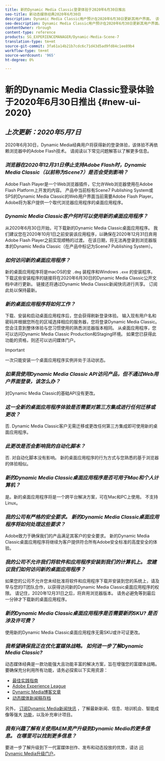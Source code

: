 ```yaml
---
title: 新的Dynamic Media Classic登录体验于2020年6月30日推出
seo-title: 新动态媒体经典2020年6月30日
description: Dynamic Media Classic用户预计在2020年6月30日更新其用户界面。 该体验将提供一个包含重要资源链接的更新登录，此更新将不再依赖浏览器中的Adobe Flash技术。
seo-description: Dynamic Media Classic用户预计在2020年6月30日更新其用户界面。 该体验将提供一个包含重要资源链接的更新登录，此更新将不再依赖浏览器中的Adobe Flash技术。
contentOwner: rbrough
content-type: reference
products: SG_EXPERIENCEMANAGER/Dynamic-Media-Scene-7
translation-type: tm+mt
source-git-commit: 3fa61a14b21b7cdc6c71d43d5ad9fd84c1ee89b4
workflow-type: tm+mt
source-wordcount: '965'
ht-degree: 0%

---
```



# 新的Dynamic Media Classic登录体验于2020年6月30日推出 {#new-ui-2020}

## _上次更新：2020年5月7日_

2020年6月30日，Dynamic Media经典用户将获得新的登录体验，该体验不再依赖浏览器中的Adobe Flash技术。 请阅读以下常见问题解答以了解更多信息。

### **_浏览器在2020年12月31日停止支持Adobe Flash时，Dynamic Media Classic（以前称为Scene7）是否会受到影响？_**

Adobe Flash Player是一个Web浏览器插件，它允许Web浏览器使用在Adobe Flash Platform上开发的内容。 产品中当前标有Scene7 Publishing System或SPS的Dynamic Media Classic的Web用户界面当前需要Adobe Flash Player。 Adobe将为客户提供一个取代浏览器应用程序的桌面应用程序。

### **_Dynamic Media Classic客户何时可以使用新的桌面应用程序？_**

从2020年6月30日开始，可下载新的Dynamic Media Classic桌面应用程序。 我们建议您在2020年10月1日之前安装该应用程序，以确保在2020年12月31日弃用Adobe Flash Player之前实现顺畅的过渡。  在该日期，将无法再登录到浏览器版本的Dynamic Media Classic（在产品中标记为Scene7 Publishing System）。

### **_如何访问新的桌面应用程序？_**

新的桌面应用程序将是macOS的安 `.dmg` 装程序和Windows `.exe` 的安装程序。 下载这些安装程序的链接将在2020年6月30日的Dynamic Media Classic公开文档中进行更新。 链接还将通过Dynamic Media Classic新闻快讯进行共享。 订阅此处以保持最新。

### **_新的桌面应用程序将如何工作？_**

下载、安装和启动桌面应用程序后，您会获得刷新登录体验。 输入现有用户名和密码并根据您所在的区域选择相应的服务器，您将登录Dynamic Media Classic。 您会注意到整体体验与您习惯使用的熟悉浏览器版本相同。 从桌面应用程序，您可以访问Dynamic Media Classic Production和Staging环境。 如果您已获得此功能的资格，则还可以访问媒体门户。

>[!IMPORTANT]
>
>一次只能安装一个桌面应用程序实例并处于活动状态。

### **_如果我使用Dynamic Media Classic API访问产品，但不通过Web用户界面登录，该怎么办？_**

对Dynamic Media Classic的基础API没有更改。

### **_这一全新的桌面应用程序体验是否需要对第三方集成进行任何迁移或更改？_**

否. Dynamic Media Classic客户无需迁移或更改任何第三方集成即可使用新的桌面应用程序。

### **_此更改是否会影响我的自动化脚本？_**

否. 对自动化脚本没有影响。 新的桌面应用程序的行为方式与您熟悉的基于浏览器的体验相似。

### **_新的Dynamic Media Classic桌面应用程序是否可用于Mac和个人计算机？_**

是。新的桌面应用程序将是一个跨平台解决方案，可在Mac和PC上使用。 不支持Linux。

### **_我的公司有严格的安全要求。 新的Dynamic Media Classic桌面应用程序将如何处理这些要求？_**

Adobe致力于确保我们的产品满足其客户的安全要求。 新的Dynamic Media Classic桌面应用程序将继续为客户提供符合所有Adobe安全标准的高度安全的体验。

### **_我的公司不允许我们将软件和应用程序安装到我们的计算机上。 您建议我们如何访问新的桌面应用程序？_**

如果您的公司不允许您未经批准将软件和应用程序下载并安装到您的系统上，请及早与您的IT团队合作，以获得访问新的Dynamic Media Classic桌面应用程序的权限。 请记住，2020年12月31日之后，将弃用浏览器版本。 请务必避免等到最后一分钟才下载新的桌面应用程序。

### **_新的Dynamic Media Classic桌面应用程序是否需要新的SKU? 是否涉及许可费？_**

使用新的Dynamic Media Classic桌面应用程序无需SKU或许可证更改。

### **_我希望确保我正在优化富媒体战略。 如何进一步了解Dynamic Media Classic?_**

动态媒体经典是一款功能强大且功能丰富的解决方案，旨在增强您的富媒体战略。 要确保充分利用所有功能，请务必探索以下实用资源：

* [最佳实践指南](https://www.adobe.com/content/dam/www/us/en/marketing/experience-manager-assets/dynamic-media/adobe-dynamic-media-classic-best-practices-guide.pdf)
* [Adobe Experience League](https://guided.adobe.com/#recommended/solutions/experience-manager)
* [Dynamic Media博客文章](https://theblog.adobe.com/tag/dynamic-media/)
* [动态媒体新闻稿存档](https://docs.adobe.com/content/help/en/dynamic-media-classic/using/dynamic-media-newsletter.html)

另外， [订阅Dynamic Media新闻快讯](https://www.adobe.com/subscription/dynamic-media-newsletter.html) ，了解最新新闻、信息、培训机会、智能成像等强大 [功能](https://helpx.adobe.com/experience-manager/6-3/assets/using/imaging-faq.html)，以及补充审计项目。

### **_我有兴趣了解有关使用AEM资产升级到Dynamic Media的更多信息。 在哪里可以找到更多信息？_**

要进一步了解升级到下一代富媒体创作、发布和动态投放的优势，请访 [问Dynamic Media升级门户](http://exploreadobe.com/dynamic-media-upgrade/)。


